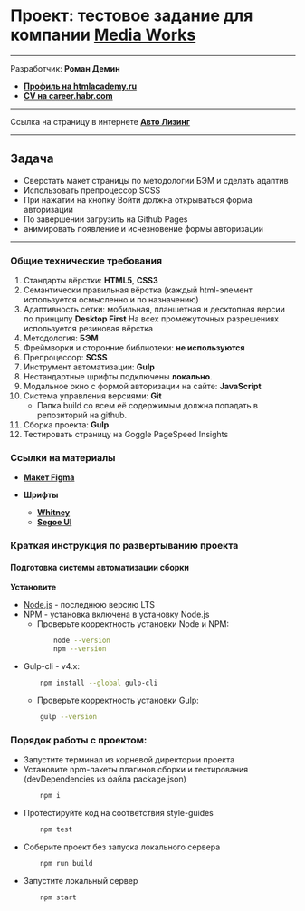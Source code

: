 # **Проект: тестовое задание для компании [Media Works](https://mworks.ru/)**

* * *
Разработчик: **Роман Демин**

- **[Профиль на htmlacademy.ru](https://htmlacademy.ru/profile/id219593)**
- **[CV на career.habr.com](https://career.habr.com/andromman)**

* * *
Ссылка на страницу в интернете **[Авто Лизинг](https://andromman.github.io/mediaworks-test/)**

* * *
## Задача
 - Сверстать макет страницы по методологии БЭМ и сделать адаптив
 - Использовать препроцессор SCSS
 - При нажатии на кнопку Войти должна открываться форма авторизации
 - По завершении загрузить на Github Pages
 - анимировать появление и исчезновение формы авторизации

* * *
### Общие технические требования

1. Стандарты вёрстки: **HTML5**, **CSS3**
2. Семантически правильная вёрстка (каждый html-элемент используется осмысленно и по назначению)
3. Адаптивность сетки: мобильная, планшетная и десктопная версии по принципу **Desktop First**
На всех промежуточных разрешениях используется резиновая вёрстка
4. Методология: **БЭМ**
5. Фреймворки и сторонние библиотеки: **не используются**
6. Препроцессор: **SCSS**
7. Инструмент автоматизации: **Gulp**
8. Нестандартные шрифты подключены **локально**.
9. Модальное окно с формой авторизации на сайте: **JavaScript**
10. Система управления версиями: **Git**
    * Папка build со всем её содержимым должна попадать в репозиторий на github.
11. Сборка проекта: **Gulp**
12. Тестировать страницу на Goggle PageSpeed Insights 

### Ссылки на материалы

- **[Макет Figma](https://www.figma.com/file/zTzATxQojcX5hO0sr5jzel/Test-Landing)**

- **Шрифты**
  - **[Whitney](https://webfonts.pro/base-web-fonts/sans-serif-grotesque/898-whitney.html)**
  - **[Segoe UI](https://webfonts.pro/base-web-fonts/sans-serif-grotesque/525-segoe-ui.html)**

### Краткая инструкция по развертыванию проекта

#### Подготовка системы автоматизации сборки

**Установите**
  * [Node.js](https://nodejs.org/ru/) - последнюю версию LTS
  * NPM - установка включена в установку Node.js
    * Проверьте корректность установки Node и NPM:
        ```bash
            node --version
            npm --version
        ```
  * Gulp-cli - v4.x: 
    ```bash
        npm install --global gulp-cli
    ```
    * Проверьте корректность установки Gulp:
    ```bash
        gulp --version
    ```

### Порядок работы с проектом:
* Запустите терминал из корневой директории проекта
* Установите npm-пакеты плагинов сборки и тестирования (devDependencies из файла package.json) 
  ```bash
      npm i
  ```
* Протестируйте код на соответствия style-guides
  ```bash 
      npm test
  ```
* Соберите проект без запуска локального сервера
  ```bash
      npm run build
  ```
* Запустите локальный сервер
  ```bash
      npm start
  ```

